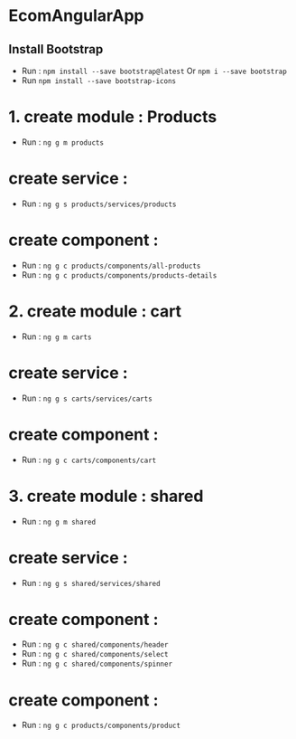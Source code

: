 # EcomAngularApp

## Install Bootstrap
* Run : `npm install --save bootstrap@latest` Or `npm i --save bootstrap`
* Run `npm install --save bootstrap-icons`

# 1. create module : Products 
* Run : `ng g m products`
# create service :
* Run : `ng g s products/services/products`
# create component :
* Run : `ng g c products/components/all-products`
* Run : `ng g c products/components/products-details`

# 2. create module : cart
* Run : `ng g m carts`
# create service :
* Run : `ng g s carts/services/carts`
# create component :
* Run : `ng g c carts/components/cart`

# 3. create module : shared
* Run : `ng g m shared`
# create service :
* Run : `ng g s shared/services/shared`
# create component :
* Run : `ng g c shared/components/header`
* Run : `ng g c shared/components/select`
* Run : `ng g c shared/components/spinner`

# create component :
* Run : `ng g c products/components/product`
